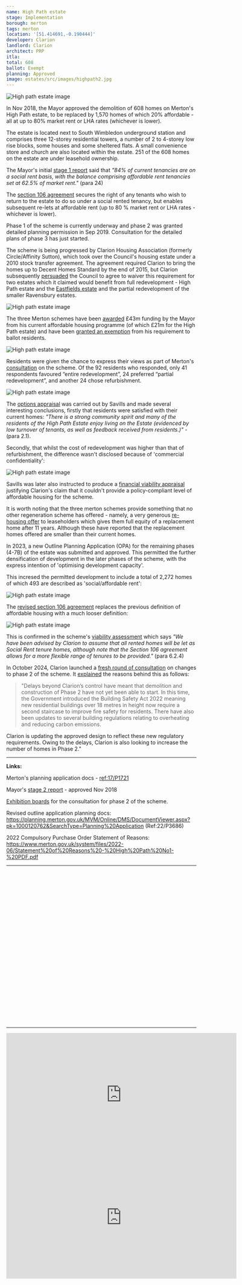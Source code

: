 ```yaml
---
name: High Path estate
stage: Implementation
borough: merton
tags: merton
location: '[51.414691,-0.190444]'
developer: Clarion
landlord: Clarion
architect: PRP
itla:
total: 608
ballot: Exempt
planning: Approved
image: estates/src/images/highpath2.jpg
---
```

![High path estate image](src/images/highpath2.jpg)

In Nov 2018, the Mayor approved the demolition of 608 homes on Merton's High Path estate, to be replaced by 1,570 homes of which 20% affordable - all at up to 80% market rent or LHA rates (whichever is lower). 

The estate is located next to South Wimbledon underground station and comprises three 12-storey residential towers, a number of 2 to 4-storey low rise blocks, some houses and some sheltered flats. A small convenience store and church are also located within the estate. 251 of the 608 homes on the estate are under leasehold ownership.

The Mayor's initial [stage 1 report](https://www.london.gov.uk/sites/default/files/public%3A//public%3A//PAWS/media_id_382375///high_path_estate_report.pdf) said that _"84% of current tenancies are on a social rent basis, with the balance comprising affordable rent tenancies set at 62.5% of market rent."_ (para 24)

The [section 106 agreement](/images/mertons106.pdf) secures the right of any tenants who wish to return to the estate to do so under a social rented tenancy, but enables subsequent re-lets at affordable rent (up to 80 % market rent or LHA rates - whichever is lower).

Phase 1 of the scheme is currently underway and phase 2 was granted detailed planning permission in Sep 2019. Consultation for the detailed plans of phase 3 has just started.

The scheme is being progressed by Clarion Housing Association (formerly Circle/Affinity Sutton), which took over the Council's housing estate under a 2010 stock transfer agreement. The agreement required Clarion to bring the homes up to Decent Homes Standard by the end of 2015, but Clarion subsequently [persuaded](https://www.merton.gov.uk/assets/Documents/04_merton_report_of_consultation_stage_2_estates_local_plan.pdf) the Council to agree to waiver this requirement for two estates which it claimed would benefit from full redevelopment - High Path estate and the [Eastfields estate](/estates/merton/eastfields) and the partial redevelopment of the smaller Ravensbury estates. 

![High path estate image](src/images/mertonestates.png)

The three Merton schemes have been [awarded](https://planning.merton.gov.uk/MVM.DMS/Planning%20Application/1000098000/1000098159/17P1721_Clarions%20Financial%20Viability%20Appraisal%20Summary%20Report.pdf) £43m funding by the Mayor from his current affordable housing programme (of which £21m for the High Path estate) and have been [granted an exemption](https://www.london.gov.uk/sites/default/files/12.04.19_for_website_-_list_of_exemptions.pdf) from his requirement to ballot residents.

![High path estate image](src/images/mertongrant.png)

Residents were given the chance to express their views as part of Merton's [consultation](https://www.merton.gov.uk/assets/Documents/04_merton_report_of_consultation_stage_2_estates_local_plan.pdf) on the scheme. Of the 92 residents who responded, only 41 respondents favoured “entire redevelopment”, 24 preferred “partial redevelopment”, and another 24 chose refurbishment.

![High path estate image](src/images/highpathconsultation.png)

The [options appraisal](/images/highpathsavills.pdf) was carried out by Savills and made several interesting conclusions, firstly that residents were satisfied with their current homes: _"There is a strong community spirit and many of the residents of the High Path Estate enjoy living on the Estate (evidenced by low turnover of tenants, as well as feedback received from residents.)"_ - (para 2.1).

Secondly, that whilst the cost of redevelopment was higher than that of refurbishment, the difference wasn't disclosed because of 'commercial confidentiality':

![High path estate image](src/images/hpsavills.png)

Savills was later also instructed to produce a [financial viability appraisal](https://planning.merton.gov.uk/MVM.DMS/Planning%20Application/1000098000/1000098159/17P1721_Clarions%20Financial%20Viability%20Appraisal%20Summary%20Report.pdf) justifying Clarion's claim that it couldn't provide a policy-compliant level of affordable housing for the scheme.

It is worth noting that the three merton schemes provide something that no other regeneration scheme has offered - namely, a very generous [re-housing offer](http://35percent.org/img/mertonoffer.pdf) to leaseholders which gives them full equity of a replacement home after 11 years. Although these have reported that the replacement homes offered are smaller than their current homes.

In 2023, a new Outline Planning Application (OPA) for the remaining phases (4-7B) of the estate was submitted and approved. This permitted the further densification of development in the later phases of the scheme, with the express intention of 'optimising development capacity'. 

This incresed the permitted development to include a total of 2,272 homes of which 493 are described as 'social/affordable rent': 

![High path estate image](src/images/highpathtenure.png)

The [revised section 106 agreement](https://planning.merton.gov.uk/MVM.DMS/Planning%20Application/1000120000/1000120762/22P3686_Section%20106%20Agreement.pdf) replaces the previous definition of affordable housing with a much looser definition:

![High path estate image](src/images/highpaths106.png)

This is confirmed in the scheme's [viability assessment](https://planning.merton.gov.uk/MVM.DMS/Planning%20Application/1000120000/1000120762/22P3686_Financial%20Viability%20Assessment%2003.pdf) which says _"We have been advised by Clarion to assume that all rented homes will be let as Social Rent tenure homes, although note that the Section 106 agreement allows for a more flexible range of tenures to be provided."_ (para 6.2.4)

In October 2024, Clarion launched a [fresh round of consultation](https://clarionconsults.co.uk/highpathphase2) on changes to phase 2 of the scheme. It [explained](https://clarionconsults.co.uk/highpathphase2) the reasons behind this as follows:

> "Delays beyond Clarion’s control have meant that demolition and construction of Phase 2 have not yet been able to start. In this time, the Government introduced the Building Safety Act 2022 meaning new residential buildings over 18 metres in height now require a second staircase to improve fire safety for residents. There have also been updates to several building regulations relating to overheating and reducing carbon emissions.

Clarion is updating the approved design to reflect these new regulatory requirements. Owing to the delays, Clarion is also looking to increase the number of homes in Phase 2."

---

__Links:__

Merton's planning application docs - [ref:17/P1721](https://planning.merton.gov.uk/MVM/Online/DMS/DocumentViewer.aspx?pk=1000098159&SearchType=Planning%20Application)

Mayor's [stage 2 report](https://www.london.gov.uk/what-we-do/planning/planning-applications-and-decisions/planning-application-search/high-path-estate) - approved Nov 2018

[Exhibition boards](https://www.myclarionhousing.com/-/media/57A74ED432A347FE8636BFE20B10AB19.pdf?la=en&sc_revision=de07b12b190e4b71a6bfde09c29e333c&hash=9852FCA77FDFA41CC719944E317C4CB5E38CD263&hash=9852FCA77FDFA41CC719944E317C4CB5E38CD263) for the consultation for phase 2 of the scheme.

Revised outline application planning docs: <https://planning.merton.gov.uk/MVM/Online/DMS/DocumentViewer.aspx?pk=1000120762&SearchType=Planning%20Application> (Ref:22/P3686)

2022 Compulsory Purchase Order Statement of Reasons: <https://www.merton.gov.uk/system/files/2022-06/Statement%20of%20Reasons%20-%20High%20Path%20No1-%20PDF.pdf>

---

<!------------THE CODE BELOW RENDERS THE MAP - DO NOT EDIT! ---------------------------->

<div id="map" style="width: 100%; height: 400px;"></div>

<script>
  var map = L.map('map').setView({{ location }}, 13);
  L.tileLayer('https://tile.openstreetmap.org/{z}/{x}/{y}.png', {
  maxZoom: 19,
attribution: '&copy; <a href="http://www.openstreetmap.org/copyright">OpenStreetMap</a>'
}).addTo(map);
var circle = L.circle({{ location }}, {
    color: 'red',
    fillColor: '#f03',
    fillOpacity: 0.5,
    radius: 500
}).addTo(map);
</script>

---

<iframe width="610" height="325" src="https://www.youtube.com/embed/1pe_DEn1TWc" frameborder="0" allow="accelerometer; autoplay; encrypted-media; gyroscope; picture-in-picture" allowfullscreen></iframe>

<iframe width="610" height="325" src="https://www.youtube.com/embed/OfMMGLSuzYw?si=lQ4-5SuHPkkhjkoM" title="YouTube video player" frameborder="0" allow="accelerometer; autoplay; clipboard-write; encrypted-media; gyroscope; picture-in-picture; web-share" referrerpolicy="strict-origin-when-cross-origin" allowfullscreen></iframe>
